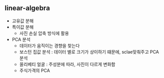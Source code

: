 ## linear-algebra
- 고유값 분해
- 특이값 분해  
  - 사진 손실 압축 방식에 활용
- PCA 분석
  - 데이터가 움직이는 경향을 찾는다
  - 보스턴 집값 분석 : 데이터 별로 크기가 상이하기 떄문에, sclae맞춰주고 PCA분석
  - 올리베티 얼굴 : 주성분에 따라, 사진이 다르게 변화함
  - 주식가격의 PCA